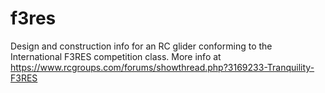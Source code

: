 # f3res
Design and construction info for an RC glider conforming to the International F3RES competition class.
More info at https://www.rcgroups.com/forums/showthread.php?3169233-Tranquility-F3RES
